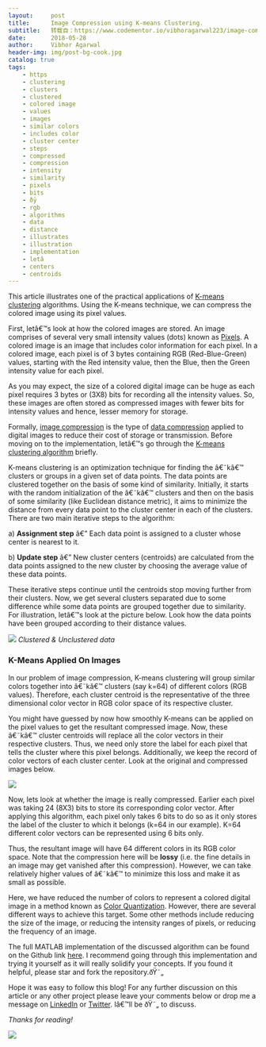```yaml
---
layout:     post
title:      Image Compression using K-means Clustering.
subtitle:   转载自：https://www.codementor.io/vibhoragarwal223/image-compression-using-k-means-clustering-ju5ntn9eh
date:       2018-05-28
author:     Vibhor Agarwal
header-img: img/post-bg-cook.jpg
catalog: true
tags:
    - https
    - clustering
    - clusters
    - clustered
    - colored image
    - values
    - images
    - similar colors
    - includes color
    - cluster center
    - steps
    - compressed
    - compression
    - intensity
    - similarity
    - pixels
    - bits
    - ðÿ
    - rgb
    - algorithms
    - data
    - distance
    - illustrates
    - illustration
    - implementation
    - letâ
    - centers
    - centroids
---
```


This article illustrates one of the practical applications of [K-means clustering](https://en.wikipedia.org/wiki/K-means_clustering) algorithms. Using the K-means technique, we can compress the colored image using its pixel values.

First, letâ€™s look at how the colored images are stored. An image comprises of several very small intensity values (dots) known as [Pixels](https://en.wikipedia.org/wiki/Pixel). A colored image is an image that includes color information for each pixel. In a colored image, each pixel is of 3 bytes containing RGB (Red-Blue-Green) values, starting with the Red intensity value, then the Blue, then the Green intensity value for each pixel.

As you may expect, the size of a colored digital image can be huge as each pixel requires 3 bytes or (3X8) bits for recording all the intensity values. So, these images are often stored as compressed images with fewer bits for intensity values and hence, lesser memory for storage.

Formally, [image compression](https://en.wikipedia.org/wiki/Image_compression) is the type of [data compression](https://en.wikipedia.org/wiki/Data_compression) applied to digital images to reduce their cost of storage or transmission. Before moving on to the implementation, letâ€™s go through the [K-means clustering algorithm](https://en.wikipedia.org/wiki/K-means_clustering) briefly.

K-means clustering is an optimization technique for finding the â€˜kâ€™ clusters or groups in a given set of data points. The data points are clustered together on the basis of some kind of similarity. Initially, it starts with the random initialization of the â€˜kâ€™ clusters and then on the basis of some similarity (like Euclidean distance metric), it aims to minimize the distance from every data point to the cluster center in each of the clusters. There are two main iterative steps to the algorithm:

a) **Assignment step** â€” Each data point is assigned to a cluster whose center is nearest to it.

b) **Update step** â€” New cluster centers (centroids) are calculated from the data points assigned to the new cluster by choosing the average value of these data points.

These iterative steps continue until the centroids stop moving further from their clusters. Now, we get several clusters separated due to some difference while some data points are grouped together due to similarity. For illustration, letâ€™s look at the picture below. Look how the data points have been grouped according to their distance values.

![](https://cdn-images-1.medium.com/max/1600/1*ORZ8Scy75LFJOzDc4XJ25w.png)
*Clustered & Unclustered data*

###  **K-Means Applied On Images**

In our problem of image compression, K-means clustering will group similar colors together into â€˜kâ€™ clusters (say k=64) of different colors (RGB values). Therefore, each cluster centroid is the representative of the three dimensional color vector in RGB color space of its respective cluster.

You might have guessed by now how smoothly K-means can be applied on the pixel values to get the resultant compressed image. Now, these â€˜kâ€™ cluster centroids will replace all the color vectors in their respective clusters. Thus, we need only store the label for each pixel that tells the cluster where this pixel belongs. Additionally, we keep the record of color vectors of each cluster center. Look at the original and compressed images below.

![](https://cdn-images-1.medium.com/max/1600/1*PMzJTQPJi3o8BbuTedWJJQ.png)


Now, lets look at whether the image is really compressed. Earlier each pixel was taking 24 (8X3) bits to store its corresponding color vector. After applying this algorithm, each pixel only takes 6 bits to do so as it only stores the label of the cluster to which it belongs (k=64 in our example). K=64 different color vectors can be represented using 6 bits only.

Thus, the resultant image will have 64 different colors in its RGB color space. Note that the compression here will be **lossy** (i.e. the fine details in an image may get vanished after this compression). However, we can take relatively higher values of â€˜kâ€™ to minimize this loss and make it as small as possible.

Here, we have reduced the number of colors to represent a colored digital image in a method known as [Color Quantization](https://en.wikipedia.org/wiki/Color_quantization). However, there are several different ways to achieve this target. Some other methods include reducing the size of the image, or reducing the intensity ranges of pixels, or reducing the frequency of an image.

The full MATLAB implementation of the discussed algorithm can be found on the Github link [here](https://github.com/vibhor98/Image-Compressor). I recommend going through this implementation and trying it yourself as it will really solidify your concepts. If you found it helpful, please star and fork the repository.ðŸ˜„

Hope it was easy to follow this blog! For any further discussion on this article or any other project please leave your comments below or drop me a message on [LinkedIn](https://www.linkedin.com/in/vibhor98) or [Twitter](https://twitter.com/vibhor711). Iâ€™ll be ðŸ˜„ to discuss.

*Thanks for reading!*

![](https://cdn-images-1.medium.com/max/1600/1*BhtcQOceMgKc-KPEHWdBZg.jpeg)


